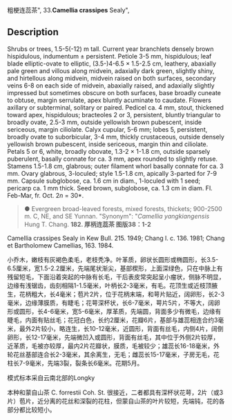 粗梗连蕊茶",
33.**Camellia crassipes** Sealy",

## Description
Shrubs or trees, 1.5-5(-12) m tall. Current year branchlets densely brown hispidulous, indumentum ± persistent. Petiole 3-5 mm, hispidulous; leaf blade elliptic-ovate to elliptic, (3.5-)4-6.5 × 1.5-2.5 cm, leathery, abaxially pale green and villous along midvein, adaxially dark green, slightly shiny, and hirtellous along midvein, midvein raised on both surfaces, secondary veins 6-8 on each side of midvein, abaxially raised, and adaxially slightly impressed but sometimes obscure on both surfaces, base broadly cuneate to obtuse, margin serrulate, apex bluntly acuminate to caudate. Flowers axillary or subterminal, solitary or paired. Pedicel ca. 4 mm, stout, thickened toward apex, hispidulous; bracteoles 2 or 3, persistent, bluntly triangular to broadly ovate, 2.5-3 mm, outside yellowish brown pubescent, inside sericeous, margin ciliolate. Calyx cupular, 5-6 mm; lobes 5, persistent, broadly ovate to suborbicular, 3-4 mm, thickly crustaceous, outside densely yellowish brown pubescent, inside sericeous, margin thin and ciliolate. Petals 5 or 6, white, broadly obovate, 1.3-2 × 1-1.8 cm, outside sparsely puberulent, basally connate for ca. 3 mm, apex rounded to slightly retuse. Stamens 1.5-1.8 cm, glabrous; outer filament whorl basally connate for ca. 3 mm. Ovary glabrous, 3-loculed; style 1.5-1.8 cm, apically 3-parted for 7-9 mm. Capsule subglobose, ca. 1.6 cm in diam., 1-loculed with 1 seed; pericarp ca. 1 mm thick. Seed brown, subglobose, ca. 1.3 cm in diam. Fl. Feb-Mar, fr. Oct. 2*n* = 30*.

> ●  Evergreen broad-leaved forests, mixed forests, thickets; 900-2500 m. C, NE, and SE Yunnan.
  "Synonym": "*Camellia yangkiangensis* Hung T. Chang.
**182. 厚柄连蕊茶 图版38：1-2**

Camellia crassipes Sealy in Kew Bull. 215. 1949; Chang l. c. 136. 1981; Chang et Bartholomew Camellias, 163. 1984.

小乔木，嫩枝有灰褐色柔毛，老枝秃净。叶革质，卵状长圆形或椭圆形，长3.5-6.5厘米，宽1.5-2.2厘米，先端尾状渐尖，基部楔形，上面深绿色，只在中脉上有残留短毛，下面沿着突起的中脉有长毛，干后表皮常突起呈小瘤状，侧脉不明显，边缘有浅锯齿，齿刻相隔1-1.5毫米，叶柄长2-3毫米，有毛。花顶生或近枝顶腋生，花柄粗大，长4毫米；苞片2片，位于花柄末端，和萼片贴近，阔卵形，长2-3毫米，边缘薄膜质，有睫毛；花萼深杯状，长6-7毫米，萼片5片，不等大，阔卵形或圆形，长4-6毫米，宽5-6毫米，厚革质，先端圆，背面多少有微毛，边缘有睫毛，内面有贴丝毛；花冠白色，长约2厘米，花瓣6片，基部与雄蕊相连合约3毫米，最外2片较小，略连生，长10-12毫米，近圆形，背面有丝毛，内侧4片，阔倒卵形，长12-17毫米，先端微凹入或圆形，背面有丝毛，其中位于外侧2片较厚，近革质，毛被亦较厚，最内2片花瓣状，膜质，毛被较少；雄蕊长16-18毫米，外轮花丝基部连合长2-3毫米，其余离生，无毛；雌蕊长15-17毫米，子房无毛，花柱长7-9毫米，先端3裂，裂条长6毫米。花期5月。

模式标本采自云南北部的Longky

本种和蒙自山茶 C. forrestii Coh. St. 很接近，二者都具有深杯状花萼，2片（或3片）苞片，近分离的花丝和深裂的花柱，但蒙自山茶的叶片较短，先端钝，花的各部分都比较短小。
